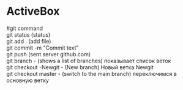 # ActiveBox <br>
#git command <br>
git status (status) <br>
git add . (add file) <br>
git commit -m "Commit text" <br>
git push (sent  server github.com) <br>
git branch  - (shows a list of branches) показывает список веток <br>
git checkout -Newgit - (New branch) Новый ветка Newgit <br>
git checkout master - (switch to the main branch) переключимся в основную ветку <br>
